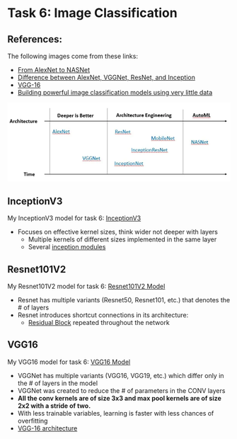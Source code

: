 # Task 6: Image Classification 
## References: 
The following images come from these links:
- [From AlexNet to NASNet](https://towardsdatascience.com/from-alexnet-to-nasnet-a-brief-history-and-introduction-of-convolutional-neural-networks-cf63bf3320e1)
- [Difference between AlexNet, VGGNet, ResNet, and Inception](https://towardsdatascience.com/the-w3h-of-alexnet-vggnet-resnet-and-inception-7baaaecccc96)
- [VGG-16](https://www.geeksforgeeks.org/vgg-16-cnn-model/)
- [Building powerful image classification models using very little data](https://blog.keras.io/building-powerful-image-classification-models-using-very-little-data.html)

![arch](arch.png) 

## InceptionV3
My InceptionV3 model for task 6: [InceptionV3](inceptionv3_model.ipynb)
- Focuses on effective kernel sizes, think wider not deeper with layers
  - Multiple kernels of different sizes implemented in the same layer
  - Several [inception modules](https://miro.medium.com/v2/resize:fit:1400/format:webp/1*4ZYNeTDs3ss_fq_MKSq7zQ.png) 

## Resnet101V2
My Resnet101V2 model for task 6: [Resnet101V2 Model](resnet101_model.ipynb)
- Resnet has multiple variants (Resnet50, Resnet101, etc.) that denotes the # of layers
- Resnet introduces shortcut connections in its architecture:
  - [Residual Block](https://miro.medium.com/v2/resize:fit:1140/format:webp/1*6WlIo8W1_Qc01hjWdZy-1Q.png) repeated 
    throughout the network

## VGG16
My VGG16 model for task 6: [VGG16 Model](vgg16_model.ipynb)
- VGGNet has multiple variants (VGG16, VGG19, etc.) which differ only in the # of layers in the model
- VGGNet was created to reduce the # of parameters in the CONV layers
- **All the conv kernels are of size 3x3 and max pool kernels are of size 2x2 with a stride of two.**
- With less trainable variables, learning is faster with less chances of overfitting
- [VGG-16 architecture](https://media.geeksforgeeks.org/wp-content/uploads/20200219152207/new41.jpg)
